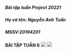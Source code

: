 ##### Bài tập tuần Project 20221

##### Họ và tên: Nguyễn Anh Tuấn 

##### MSSV:20194201

**BÀI TẬP TUẦN 6**
![](https://user-images.githubusercontent.com/68914198/201457090-d4be27d9-7c30-4ca3-93f7-2f567b11b94a.png)
![](https://user-images.githubusercontent.com/68914198/201457092-ac0f98f2-ca50-4c78-8df7-d3451e64b1f7.png)
